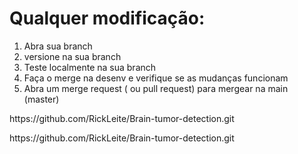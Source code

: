 <h1>Qualquer modificação:</h1>


<ol>
  <li>Abra sua branch</li>
  <li>versione na sua branch</li>
  <li>Teste localmente na sua branch</li>
  <li>Faça o merge na desenv e verifique se as mudanças funcionam</li>
  <li>Abra um merge request ( ou pull request) para mergear na main (master)</li>
</ol>


<p>https://github.com/RickLeite/Brain-tumor-detection.git</p>
<p>https://github.com/RickLeite/Brain-tumor-detection.git</p>